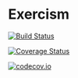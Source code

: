 # Exercism

[![Build Status](https://travis-ci.org/miguelraz/Exercism.jl.svg?branch=master)](https://travis-ci.org/miguelraz/Exercism.jl)

[![Coverage Status](https://coveralls.io/repos/miguelraz/Exercism.jl/badge.svg?branch=master&service=github)](https://coveralls.io/github/miguelraz/Exercism.jl?branch=master)

[![codecov.io](http://codecov.io/github/miguelraz/Exercism.jl/coverage.svg?branch=master)](http://codecov.io/github/miguelraz/Exercism.jl?branch=master)
